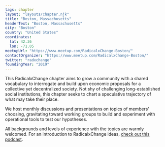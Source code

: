 ```yaml
---
tags: chapter
layout: "layouts/chapter.njk"
title: "Boston, Massachusetts"
headerText: "Boston, Massachusetts"
city: "Boston"
country: "United States"
coordinates:
  lat: 42.36
  lon: -71.05
meetupUrl: "https://www.meetup.com/RadicalxChange-Boston/"
contactOrganizer: "https://www.meetup.com/RadicalxChange-Boston/"
twitter: "radxchange"
foundingYear: "2019"
---
```


This RadicalxChange chapter aims to grow a community with a shared vocabulary to interrogate and build upon economic proposals for a collective yet decentralized society. Not shy of challenging long-established social institutions, this chapter seeks to chart a speculative trajectory of what may take their place.

We host monthly discussions and presentations on topics of members’ choosing, gravitating toward working groups to build and experiment with operational tools to test our hypotheses.

All backgrounds and levels of experience with the topics are warmly welcomed. For an introduction to RadicalxChange ideas, [check out this podcast](https://80000hours.org/podcast/episodes/glen-weyl-radically-reforming-capitalism-and-democracy/).
